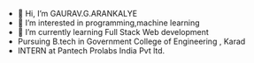 - 👋 Hi, I’m GAURAV.G.ARANKALYE
- 👀 I’m interested in programming,machine learning
- 🌱 I’m currently learning Full Stack Web development
- Pursuing B.tech in Government College of Engineering , Karad
- INTERN at Pantech Prolabs India Pvt ltd.

<!---
GauravA1/GauravA1 is a ✨ special ✨ repository because its `README.md` (this file) appears on your GitHub profile.
You can click the Preview link to take a look at your changes.
--->
